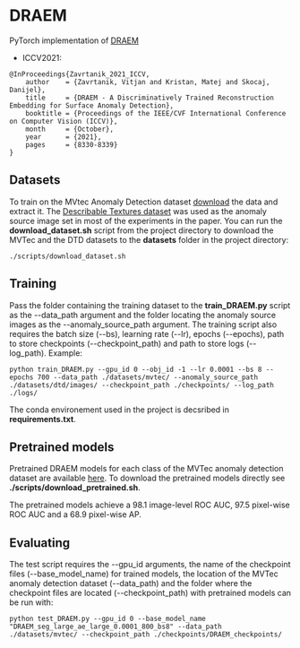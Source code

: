 # DRAEM

PyTorch implementation
of [DRAEM](https://openaccess.thecvf.com/content/ICCV2021/papers/Zavrtanik_DRAEM_-_A_Discriminatively_Trained_Reconstruction_Embedding_for_Surface_Anomaly_ICCV_2021_paper.pdf)
- ICCV2021:

```
@InProceedings{Zavrtanik_2021_ICCV,
    author    = {Zavrtanik, Vitjan and Kristan, Matej and Skocaj, Danijel},
    title     = {DRAEM - A Discriminatively Trained Reconstruction Embedding for Surface Anomaly Detection},
    booktitle = {Proceedings of the IEEE/CVF International Conference on Computer Vision (ICCV)},
    month     = {October},
    year      = {2021},
    pages     = {8330-8339}
}
```

## Datasets

To train on the MVtec Anomaly Detection dataset [download](https://www.mvtec.com/company/research/datasets/mvtec-ad)
the data and extract it. The [Describable Textures dataset](https://www.robots.ox.ac.uk/~vgg/data/dtd/) was used as the
anomaly source image set in most of the experiments in the paper. You can run the **download_dataset.sh** script from
the project directory to download the MVTec and the DTD datasets to the **datasets** folder in the project directory:

```
./scripts/download_dataset.sh
```

## Training

Pass the folder containing the training dataset to the **train_DRAEM.py** script as the --data_path argument and the
folder locating the anomaly source images as the --anomaly_source_path argument. The training script also requires the
batch size (--bs), learning rate (--lr), epochs (--epochs), path to store checkpoints
(--checkpoint_path) and path to store logs (--log_path). Example:

```
python train_DRAEM.py --gpu_id 0 --obj_id -1 --lr 0.0001 --bs 8 --epochs 700 --data_path ./datasets/mvtec/ --anomaly_source_path ./datasets/dtd/images/ --checkpoint_path ./checkpoints/ --log_path ./logs/
```

The conda environement used in the project is decsribed in **requirements.txt**.

## Pretrained models

Pretrained DRAEM models for each class of the MVTec anomaly detection dataset are
available [here](https://drive.google.com/uc?id=1eOE8wXNihjsiDvDANHFbg_mQkLesDrs1). To download the pretrained models
directly see **./scripts/download_pretrained.sh**.

The pretrained models achieve a 98.1 image-level ROC AUC, 97.5 pixel-wise ROC AUC and a 68.9 pixel-wise AP.

## Evaluating

The test script requires the --gpu_id arguments, the name of the checkpoint files (--base_model_name) for trained
models, the location of the MVTec anomaly detection dataset (--data_path) and the folder where the checkpoint files are
located (--checkpoint_path)
with pretrained models can be run with:

```
python test_DRAEM.py --gpu_id 0 --base_model_name "DRAEM_seg_large_ae_large_0.0001_800_bs8" --data_path ./datasets/mvtec/ --checkpoint_path ./checkpoints/DRAEM_checkpoints/
```


